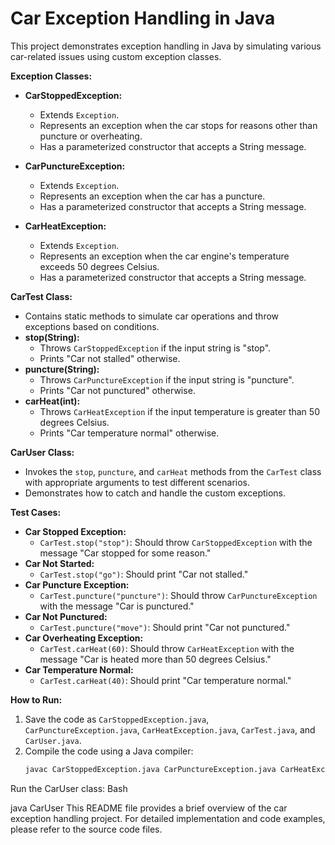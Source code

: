 # Car Exception Handling in Java

This project demonstrates exception handling in Java by simulating various car-related issues using custom exception classes.

**Exception Classes:**

* **CarStoppedException:**
    * Extends `Exception`.
    * Represents an exception when the car stops for reasons other than puncture or overheating.
    * Has a parameterized constructor that accepts a String message.

* **CarPunctureException:**
    * Extends `Exception`.
    * Represents an exception when the car has a puncture.
    * Has a parameterized constructor that accepts a String message.

* **CarHeatException:**
    * Extends `Exception`.
    * Represents an exception when the car engine's temperature exceeds 50 degrees Celsius.
    * Has a parameterized constructor that accepts a String message.

**CarTest Class:**

* Contains static methods to simulate car operations and throw exceptions based on conditions.
* **stop(String):**
    * Throws `CarStoppedException` if the input string is "stop".
    * Prints "Car not stalled" otherwise.
* **puncture(String):**
    * Throws `CarPunctureException` if the input string is "puncture".
    * Prints "Car not punctured" otherwise.
* **carHeat(int):**
    * Throws `CarHeatException` if the input temperature is greater than 50 degrees Celsius.
    * Prints "Car temperature normal" otherwise.

**CarUser Class:**

* Invokes the `stop`, `puncture`, and `carHeat` methods from the `CarTest` class with appropriate arguments to test different scenarios.
* Demonstrates how to catch and handle the custom exceptions.

**Test Cases:**

* **Car Stopped Exception:** 
    * `CarTest.stop("stop")`: Should throw `CarStoppedException` with the message "Car stopped for some reason."
* **Car Not Started:**
    * `CarTest.stop("go")`: Should print "Car not stalled."
* **Car Puncture Exception:**
    * `CarTest.puncture("puncture")`: Should throw `CarPunctureException` with the message "Car is punctured."
* **Car Not Punctured:**
    * `CarTest.puncture("move")`: Should print "Car not punctured."
* **Car Overheating Exception:**
    * `CarTest.carHeat(60)`: Should throw `CarHeatException` with the message "Car is heated more than 50 degrees Celsius."
* **Car Temperature Normal:**
    * `CarTest.carHeat(40)`: Should print "Car temperature normal."

**How to Run:**

1. Save the code as `CarStoppedException.java`, `CarPunctureException.java`, `CarHeatException.java`, `CarTest.java`, and `CarUser.java`.
2. Compile the code using a Java compiler:
   ```bash
   javac CarStoppedException.java CarPunctureException.java CarHeatException.java CarTest.java CarUser.java
Run the CarUser class:
Bash

java CarUser 
This README file provides a brief overview of the car exception handling project. For detailed implementation and code examples, please refer to the source code files.






